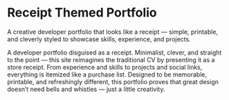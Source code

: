 # Receipt Themed Portfolio
A creative developer portfolio that looks like a receipt — simple, printable, and cleverly styled to showcase skills, experience, and projects.

A developer portfolio disguised as a receipt.
Minimalist, clever, and straight to the point — this site reimagines the traditional CV by presenting it as a store receipt. From experience and skills to projects and social links, everything is itemized like a purchase list. Designed to be memorable, printable, and refreshingly different, this portfolio proves that great design doesn’t need bells and whistles — just a little creativity.
